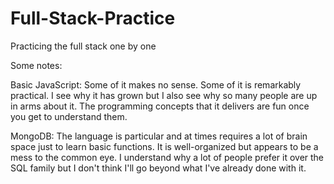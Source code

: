 # Full-Stack-Practice
Practicing the full stack one by one

Some notes:

Basic JavaScript: Some of it makes no sense. Some of it is remarkably practical. I see why it has grown but I also see why so many people are up in arms about it. The programming concepts that it delivers are fun once you get to understand them.

MongoDB: The language is particular and at times requires a lot of brain space just to learn basic functions. It is well-organized but appears to be a mess to the common eye. I understand why a lot of people prefer it over the SQL family but I don't think I'll go beyond what I've already done with it.
